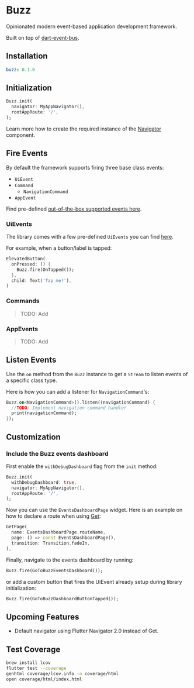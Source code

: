 # Buzz

Opinionated modern event-based application development framework. 

Built on top of [dart-event-bus](https://github.com/marcojakob/dart-event-bus).

## Installation

```yaml
buzz: 0.1.0
```

## Initialization

```dart
Buzz.init(
  navigator: MyAppNavigator(),
  rootAppRoute: '/',
);
```

Learn more how to create the required instance of the [Navigator](doc/NAVIGATION.md) component.

## Fire Events

By default the framework supports firing three base class events: 
- `UiEvent`
- `Command`
  - `NavigationCommand`
- `AppEvent`

Find pre-defined [out-of-the-box supported events here](doc/EVENTS.md).

### UiEvents

The library comes with a few pre-defined `UiEvents` you can find [here](doc/EVENTS.md).

For example, when a button/label is tapped:

```dart
ElevatedButton(
  onPressed: () {
    Buzz.fire(OnTapped());
  },
  child: Text('Tap me!'),
)
```

### Commands

> TODO: Add

### AppEvents

> TODO: Add

## Listen Events

Use the `on` method from the `Buzz` instance to get a `Stream` to listen events of a specific class type.

Here is how you can add a listener for `NavigationCommand`'s:

```dart
Buzz.on<NavigationCommand>().listen((navigationCommand) {
  //TODO: Implement navigation command handler
  print(navigationCommand);
});
```

## Customization

### Include the Buzz events dashboard

First enable the `withDebugDashboard` flag from the `init` method:

```dart
Buzz.init(
  withDebugDashboard: true,
  navigator: MyAppNavigator(),
  rootAppRoute: '/',
);
```

Now you can use the `EventsDashboardPage` widget. Here is an example on how to declare a route when using [Get](https://pub.dev/packages/get):

```dart
GetPage(
  name: EventsDashboardPage.routeName,
  page: () => const EventsDashboardPage(),
  transition: Transition.fadeIn,
),
```

Finally, navigate to the events dashboard by running:

```dart
Buzz.fire(GoToBuzzEventsDashboard());
```

or add a custom button that fires the UiEvent already setup during library initialization:

```dart
Buzz.fire(GoToBuzzDashboardButtonTapped());
```


## Upcoming Features

- Default navigator using Flutter Navigator 2.0 instead of Get.

## Test Coverage

```bash
brew install lcov
flutter test --coverage
genhtml coverage/lcov.info -o coverage/html
open coverage/html/index.html
```
